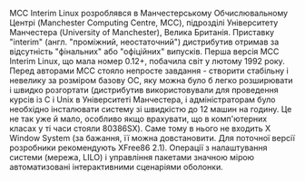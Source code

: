 MCC Interim Linux розроблявся в Манчестерському Обчислювальному Центрі (Manchester Computing Centre, MCC), підрозділі Університету Манчестера (University of Manchester), Велика Британія. Приставку "interim" (англ. "проміжний, неостаточний") дистрибутив отримав за відсутність "фінальних" або "офіційних" випусків. Перша версія MCC Interim Linux, що мала номер 0.12+, побачила світ у лютому 1992 року. Перед авторами MCC стояло непросте завдання - створити стабільну і невелику за розміром базову ОС, яку можна було б легко розширювати і швидко розгортати (дистрибутив використовували для проведення курсів із C і Unix в Університеті Манчестера, і адміністраторам було необхідно інсталювати систему зі швидкістю до 12 машин на годину. Це не так уже й мало, особливо якщо врахувати, що в комп'ютерних класах у ті часи стояли 80386SX). Саме тому в нього не входить X Window System (за бажання, її можна довстановити. Для поточної версії розробники рекомендують XFree86 2.1). Операції з налаштування системи (мережа, LILO) і управління пакетами значною мірою автоматизовані інтерактивними сценаріями оболонки.
